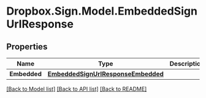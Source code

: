 # Dropbox.Sign.Model.EmbeddedSignUrlResponse

## Properties

Name | Type | Description | Notes
------------ | ------------- | ------------- | -------------
**Embedded** | [**EmbeddedSignUrlResponseEmbedded**](EmbeddedSignUrlResponseEmbedded.md) |    | **Warnings** | [**List&lt;WarningResponse&gt;**](WarningResponse.md) |  A list of warnings.  | [optional] 

[[Back to Model list]](../README.md#documentation-for-models) [[Back to API list]](../README.md#documentation-for-api-endpoints) [[Back to README]](../README.md)

